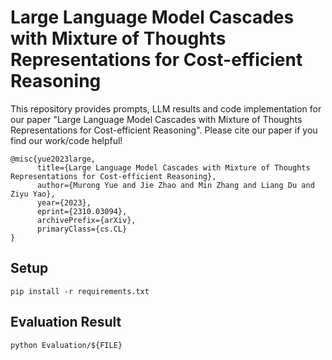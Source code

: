 # Large Language Model Cascades with Mixture of Thoughts Representations for Cost-efficient Reasoning
This repository provides prompts, LLM results and code implementation for our paper "Large Language Model Cascades with Mixture of Thoughts Representations for Cost-efficient Reasoning".
Please cite our paper if you find our work/code helpful!

```
@misc{yue2023large,
      title={Large Language Model Cascades with Mixture of Thoughts Representations for Cost-efficient Reasoning}, 
      author={Murong Yue and Jie Zhao and Min Zhang and Liang Du and Ziyu Yao},
      year={2023},
      eprint={2310.03094},
      archivePrefix={arXiv},
      primaryClass={cs.CL}
}
```
## Setup
```
pip install -r requirements.txt
```

## Evaluation Result
```
python Evaluation/${FILE}
```

